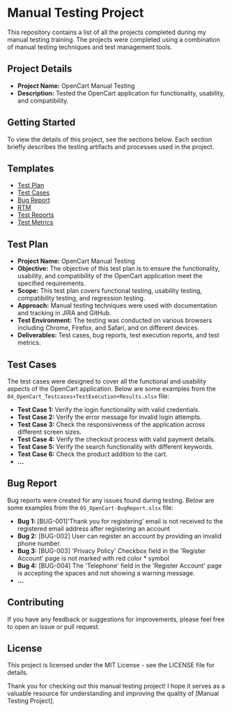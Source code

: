 # Manual Testing Project

This repository contains a list of all the projects completed during my manual testing training. The projects were completed using a combination of manual testing techniques and test management tools.

## Project Details

- **Project Name:** OpenCart Manual Testing
- **Description:** Tested the OpenCart application for functionality, usability, and compatibility.
      
## Getting Started

To view the details of this project, see the sections below. Each section briefly describes the testing artifacts and processes used in the project.

## Templates

- [Test Plan](#test-plan)
- [Test Cases](#test-cases)
- [Bug Report](#bug-report)
- [RTM](#rtm)
- [Test Reports](#test-reports)
- [Test Metrics](#test-metrics)

## Test Plan

- **Project Name:** OpenCart Manual Testing
- **Objective:** The objective of this test plan is to ensure the functionality, usability, and compatibility of the OpenCart application meet the specified requirements.
- **Scope:** This test plan covers functional testing, usability testing, compatibility testing, and regression testing.
- **Approach:** Manual testing techniques were used with documentation and tracking in JIRA and GitHub.
- **Test Environment:** The testing was conducted on various browsers including Chrome, Firefox, and Safari, and on different devices.
- **Deliverables:** Test cases, bug reports, test execution reports, and test metrics.

## Test Cases

The test cases were designed to cover all the functional and usability aspects of the OpenCart application. Below are some examples from the `04_OpenCart_Testcases+TestExecution+Results.xlsx` file:

- **Test Case 1:** Verify the login functionality with valid credentials.
- **Test Case 2:** Verify the error message for invalid login attempts.
- **Test Case 3:** Check the responsiveness of the application across different screen sizes.
- **Test Case 4:** Verify the checkout process with valid payment details.
- **Test Case 5:** Verify the search functionality with different keywords.
- **Test Case 6:** Check the product addition to the cart.
- **...**

## Bug Report

Bug reports were created for any issues found during testing. Below are some examples from the `05_OpenCart-BugReport.xlsx` file:

- **Bug 1:** [BUG-001]'Thank you for registering' email is not received to the registered email address after registering an account
- **Bug 2:** [BUG-002] User can register an account by providing an invalid phone number.
- **Bug 3:** [BUG-003] 'Privacy Policy' Checkbox field in the 'Register Account' page is not marked with red color * symbol
- **Bug 4:** [BUG-004] The 'Telephone' field in the 'Register Account' page is accepting the spaces and not showing a warning message.
- **...**

## Contributing

If you have any feedback or suggestions for improvements, please feel free to open an issue or pull request.

## License

This project is licensed under the MIT License - see the LICENSE file for details.

Thank you for checking out this manual testing project! I hope it serves as a valuable resource for understanding and improving the quality of [Manual Testing Project].


